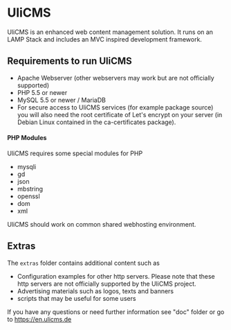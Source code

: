 # UliCMS
UliCMS is an enhanced web content management solution.
It runs on an LAMP Stack and includes an MVC inspired development framework.

## Requirements to run UliCMS
   * Apache Webserver (other webservers may work but are not officially supported)
   * PHP 5.5 or newer
   * MySQL 5.5 or newer / MariaDB
   * For secure access to UliCMS services (for example package source) you will also need the root certificate of Let's encrypt on your server (in Debian Linux contained in the ca-certificates package).
   
#### PHP Modules
UliCMS requires some special modules for PHP
   * mysqli
   * gd
   * json
   * mbstring
   * openssl   
   * dom
   * xml

UliCMS should work on common shared webhosting environment.

## Extras

The `extras` folder contains additional content such as

* Configuration examples for other http servers.
Please note that these http servers are not officially supported by the UliCMS project.
* Advertising materials such as logos, texts and banners
* scripts that may be useful for some users

If you have any questions or need further information see "doc" folder or go to https://en.ulicms.de
